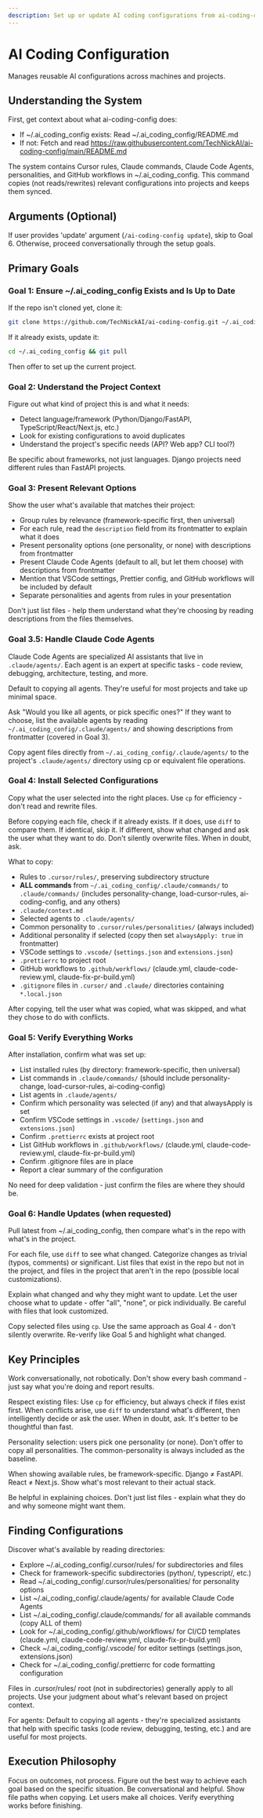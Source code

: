 ```yaml
---
description: Set up or update AI coding configurations from ai-coding-config repo
---
```


# AI Coding Configuration

Manages reusable AI configurations across machines and projects.

## Understanding the System

First, get context about what ai-coding-config does:

- If ~/.ai_coding_config exists: Read ~/.ai_coding_config/README.md
- If not: Fetch and read
  https://raw.githubusercontent.com/TechNickAI/ai-coding-config/main/README.md

The system contains Cursor rules, Claude commands, Claude Code Agents, personalities,
and GitHub workflows in ~/.ai_coding_config. This command copies (not reads/rewrites)
relevant configurations into projects and keeps them synced.

## Arguments (Optional)

If user provides 'update' argument (`/ai-coding-config update`), skip to Goal 6.
Otherwise, proceed conversationally through the setup goals.

## Primary Goals

### Goal 1: Ensure ~/.ai_coding_config Exists and Is Up to Date

If the repo isn't cloned yet, clone it:

```bash
git clone https://github.com/TechNickAI/ai-coding-config.git ~/.ai_coding_config
```

If it already exists, update it:

```bash
cd ~/.ai_coding_config && git pull
```

Then offer to set up the current project.

### Goal 2: Understand the Project Context

Figure out what kind of project this is and what it needs:

- Detect language/framework (Python/Django/FastAPI, TypeScript/React/Next.js, etc.)
- Look for existing configurations to avoid duplicates
- Understand the project's specific needs (API? Web app? CLI tool?)

Be specific about frameworks, not just languages. Django projects need different rules
than FastAPI projects.

### Goal 3: Present Relevant Options

Show the user what's available that matches their project:

- Group rules by relevance (framework-specific first, then universal)
- For each rule, read the `description` field from its frontmatter to explain what it
  does
- Present personality options (one personality, or none) with descriptions from
  frontmatter
- Present Claude Code Agents (default to all, but let them choose) with descriptions
  from frontmatter
- Mention that VSCode settings, Prettier config, and GitHub workflows will be included
  by default
- Separate personalities and agents from rules in your presentation

Don't just list files - help them understand what they're choosing by reading
descriptions from the files themselves.

### Goal 3.5: Handle Claude Code Agents

Claude Code Agents are specialized AI assistants that live in `.claude/agents/`. Each
agent is an expert at specific tasks - code review, debugging, architecture, testing,
and more.

Default to copying all agents. They're useful for most projects and take up minimal
space.

Ask "Would you like all agents, or pick specific ones?" If they want to choose, list the
available agents by reading `~/.ai_coding_config/.claude/agents/` and showing
descriptions from frontmatter (covered in Goal 3).

Copy agent files directly from `~/.ai_coding_config/.claude/agents/` to the project's
`.claude/agents/` directory using cp or equivalent file operations.

### Goal 4: Install Selected Configurations

Copy what the user selected into the right places. Use `cp` for efficiency - don't read
and rewrite files.

Before copying each file, check if it already exists. If it does, use `diff` to compare
them. If identical, skip it. If different, show what changed and ask the user what they
want to do. Don't silently overwrite files. When in doubt, ask.

What to copy:

- Rules to `.cursor/rules/`, preserving subdirectory structure
- **ALL commands** from `~/.ai_coding_config/.claude/commands/` to `.claude/commands/` (includes personality-change, load-cursor-rules, ai-coding-config, and any others)
- `.claude/context.md`
- Selected agents to `.claude/agents/`
- Common personality to `.cursor/rules/personalities/` (always included)
- Additional personality if selected (copy then set `alwaysApply: true` in frontmatter)
- VSCode settings to `.vscode/` (`settings.json` and `extensions.json`)
- `.prettierrc` to project root
- GitHub workflows to `.github/workflows/` (claude.yml, claude-code-review.yml,
  claude-fix-pr-build.yml)
- `.gitignore` files in `.cursor/` and `.claude/` directories containing `*.local.json`

After copying, tell the user what was copied, what was skipped, and what they chose to
do with conflicts.

### Goal 5: Verify Everything Works

After installation, confirm what was set up:

- List installed rules (by directory: framework-specific, then universal)
- List commands in `.claude/commands/` (should include personality-change, load-cursor-rules, ai-coding-config)
- List agents in `.claude/agents/`
- Confirm which personality was selected (if any) and that alwaysApply is set
- Confirm VSCode settings in `.vscode/` (`settings.json` and `extensions.json`)
- Confirm `.prettierrc` exists at project root
- List GitHub workflows in `.github/workflows/` (claude.yml, claude-code-review.yml,
  claude-fix-pr-build.yml)
- Confirm .gitignore files are in place
- Report a clear summary of the configuration

No need for deep validation - just confirm the files are where they should be.

### Goal 6: Handle Updates (when requested)

Pull latest from ~/.ai_coding_config, then compare what's in the repo with what's in the
project.

For each file, use `diff` to see what changed. Categorize changes as trivial (typos,
comments) or significant. List files that exist in the repo but not in the project, and
files in the project that aren't in the repo (possible local customizations).

Explain what changed and why they might want to update. Let the user choose what to
update - offer "all", "none", or pick individually. Be careful with files that look
customized.

Copy selected files using `cp`. Use the same approach as Goal 4 - don't silently
overwrite. Re-verify like Goal 5 and highlight what changed.

## Key Principles

Work conversationally, not robotically. Don't show every bash command - just say what
you're doing and report results.

Respect existing files: Use `cp` for efficiency, but always check if files exist first.
When conflicts arise, use `diff` to understand what's different, then intelligently
decide or ask the user. When in doubt, ask. It's better to be thoughtful than fast.

Personality selection: users pick one personality (or none). Don't offer to copy all
personalities. The common-personality is always included as the baseline.

When showing available rules, be framework-specific. Django ≠ FastAPI. React ≠ Next.js.
Show what's most relevant to their actual stack.

Be helpful in explaining choices. Don't just list files - explain what they do and why
someone might want them.

## Finding Configurations

Discover what's available by reading directories:

- Explore ~/.ai_coding_config/.cursor/rules/ for subdirectories and files
- Check for framework-specific subdirectories (python/, typescript/, etc.)
- Read ~/.ai_coding_config/.cursor/rules/personalities/ for personality options
- List ~/.ai_coding_config/.claude/agents/ for available Claude Code Agents
- List ~/.ai_coding_config/.claude/commands/ for all available commands (copy ALL of them)
- Look for ~/.ai_coding_config/.github/workflows/ for CI/CD templates (claude.yml,
  claude-code-review.yml, claude-fix-pr-build.yml)
- Check ~/.ai_coding_config/.vscode/ for editor settings (settings.json,
  extensions.json)
- Check for ~/.ai_coding_config/.prettierrc for code formatting configuration

Files in .cursor/rules/ root (not in subdirectories) generally apply to all projects.
Use your judgment about what's relevant based on project context.

For agents: Default to copying all agents - they're specialized assistants that help
with specific tasks (code review, debugging, testing, etc.) and are useful for most
projects.

## Execution Philosophy

Focus on outcomes, not process. Figure out the best way to achieve each goal based on
the specific situation. Be conversational and helpful. Show file paths when copying. Let
users make all choices. Verify everything works before finishing.
